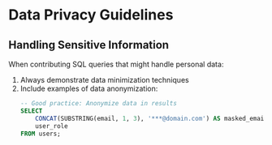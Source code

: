# Data Privacy Guidelines

## Handling Sensitive Information

When contributing SQL queries that might handle personal data:

1. Always demonstrate data minimization techniques
2. Include examples of data anonymization:
   ```sql
   -- Good practice: Anonymize data in results
   SELECT 
       CONCAT(SUBSTRING(email, 1, 3), '***@domain.com') AS masked_email,
       user_role
   FROM users;
